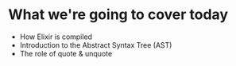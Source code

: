# What we're going to cover today

* How Elixir is compiled
* Introduction to the Abstract Syntax Tree (AST)
* The role of quote & unquote
